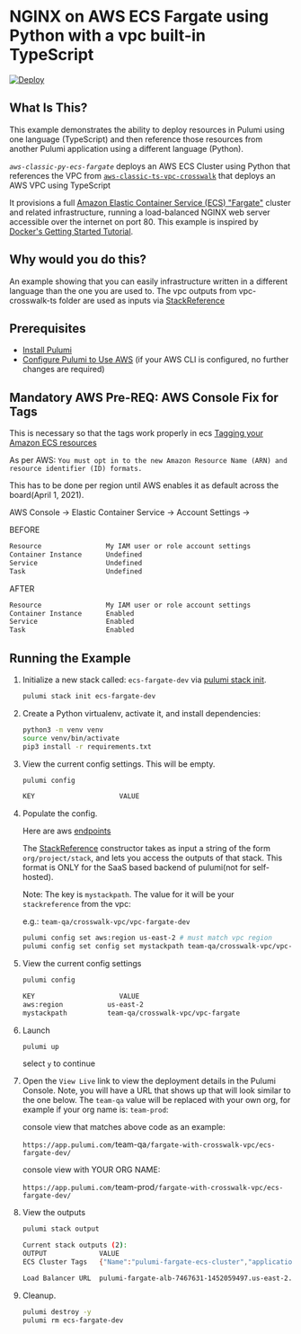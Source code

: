 # NGINX on AWS ECS Fargate using Python with a vpc built-in TypeScript
[![Deploy](https://get.pulumi.com/new/button.svg)](https://app.pulumi.com/new)

## What Is This?

This example demonstrates the ability to deploy resources in Pulumi using one language (TypeScript) and then reference those resources from another Pulumi application using a different language (Python).

*`aws-classic-py-ecs-fargate`* deploys an AWS ECS Cluster using Python that references the VPC from [`aws-classic-ts-vpc-crosswalk`](./aws-classic-ts-vpc-crosswalk) that deploys an AWS VPC using TypeScript

It provisions a full [Amazon Elastic Container Service (ECS) "Fargate"](https://aws.amazon.com/ecs) cluster and
related infrastructure, running a load-balanced NGINX web server accessible over the internet on port 80.
This example is inspired by [Docker's Getting Started Tutorial](https://docs.docker.com/get-started/).

## Why would you do this?  
An example showing that you can easily infrastructure written in a different language than the one you are used to.  The vpc outputs from vpc-crosswalk-ts folder are used as inputs via [StackReference](https://www.pulumi.com/docs/intro/concepts/organizing-stacks-projects/#inter-stack-dependencies)

## Prerequisites

* [Install Pulumi](https://www.pulumi.com/docs/get-started/install/)
* [Configure Pulumi to Use AWS](https://www.pulumi.com/docs/intro/cloud-providers/aws/setup/) (if your AWS CLI is configured, no further changes are required)


## Mandatory AWS Pre-REQ: AWS Console Fix for Tags

This is necessary so that the tags work properly in ecs
[Tagging your Amazon ECS resources](https://docs.aws.amazon.com/AmazonECS/latest/developerguide/ecs-using-tags.html)

As per AWS:  `You must opt in to the new Amazon Resource Name (ARN) and resource identifier (ID) formats.`

This has to be done per region until AWS enables it as default across the board(April 1, 2021).

AWS Console -> Elastic Container Service ->  Account Settings ->

BEFORE
```bash
Resource                My IAM user or role account settings
Container Instance      Undefined
Service                 Undefined
Task                    Undefined
```

AFTER
```bash
Resource                My IAM user or role account settings 
Container Instance      Enabled
Service                 Enabled
Task                    Enabled
```

## Running the Example

1. Initialize a new stack called: `ecs-fargate-dev` via [pulumi stack init](https://www.pulumi.com/docs/reference/cli/pulumi_stack_init/).

   ```bash
   pulumi stack init ecs-fargate-dev
   ```

1. Create a Python virtualenv, activate it, and install dependencies:
   ```bash
   python3 -m venv venv
   source venv/bin/activate
   pip3 install -r requirements.txt
   ```

1. View the current config settings. This will be empty.

   ```bash
   pulumi config
   ```

   ```bash
   KEY                     VALUE
   ```

1. Populate the config.

   Here are aws [endpoints](https://docs.aws.amazon.com/general/latest/gr/rande.html)

   The [StackReference](https://www.pulumi.com/docs/intro/concepts/organizing-stacks-projects/#inter-stack-dependencies) constructor takes as input a string of the form `org/project/stack`, and lets you access the outputs of that stack.  This format is ONLY for the SaaS based backend of pulumi(not for self-hosted).

   Note: The key is `mystackpath`.  The value for it will be your `stackreference` from the vpc:

   e.g.:  `team-qa/crosswalk-vpc/vpc-fargate-dev`

   ```bash
   pulumi config set aws:region us-east-2 # must match vpc region
   pulumi config set config set mystackpath team-qa/crosswalk-vpc/vpc-fargate
   ```

1. View the current config settings

   ```bash
   pulumi config
   ```

   ```bash
   KEY                     VALUE
   aws:region           us-east-2
   mystackpath          team-qa/crosswalk-vpc/vpc-fargate
   ```

1. Launch

   ```bash
   pulumi up
   ```

   select `y` to continue

1. Open the `View Live` link to view the deployment details in the Pulumi Console.  Note, you will have a URL that shows up that will look similar to the one below.  The `team-qa` value will be replaced with your own org, for example if your org name is: `team-prod`:

   console view that matches above code as an example:

   `https://app.pulumi.com/`team-qa`/fargate-with-crosswalk-vpc/ecs-fargate-dev/`

   console view with YOUR ORG NAME:

   `https://app.pulumi.com/`team-prod`/fargate-with-crosswalk-vpc/ecs-fargate-dev/`

1. View the outputs

   ```bash
   pulumi stack output
   ```

   ```bash
   Current stack outputs (2):
   OUTPUT             VALUE
   ECS Cluster Tags   {"Name":"pulumi-fargate-ecs-cluster","application":"fargate","costcenter":"1234","crosswalk-vpc":"yes","demo":"yes","env":"dev","pulumi:Config":"Pulumi.ecs-fargate-dev.yaml","pulumi:project":"fargate-with-crosswalk-vpc","pulumi:stack":"ecs-fargate-dev","vpc_cidr":"10.0.0.0/24","vpc_name":"vpc-fargate-dev"}

   Load Balancer URL  pulumi-fargate-alb-7467631-1452059497.us-east-2.elb.amazonaws.com
   ```

1. Cleanup.

   ```bash
   pulumi destroy -y
   pulumi rm ecs-fargate-dev
   ```
